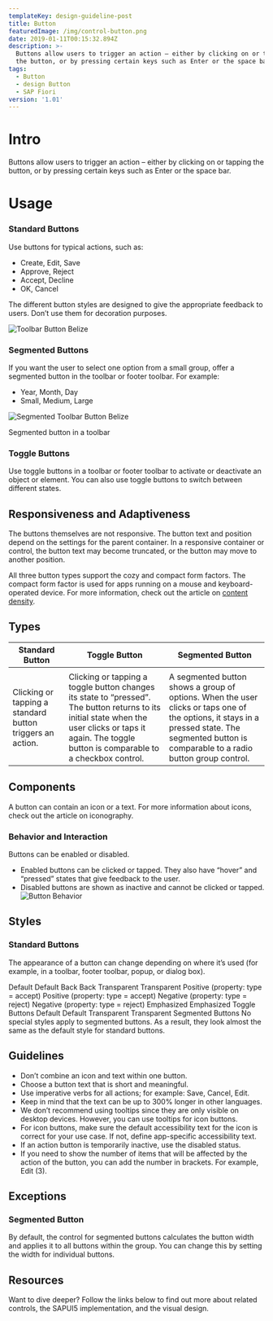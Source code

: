 ```yaml
---
templateKey: design-guideline-post
title: Button
featuredImage: /img/control-button.png
date: 2019-01-11T00:15:32.894Z
description: >-
  Buttons allow users to trigger an action – either by clicking on or tapping
  the button, or by pressing certain keys such as Enter or the space bar.   
tags:
  - Button
  - design Button
  - SAP Fiori
version: '1.01'
---
```


# Intro

Buttons allow users to trigger an action – either by clicking on or tapping the button, or by pressing certain keys such as Enter or the space bar. 

# Usage

### Standard Buttons

Use buttons for typical actions, such as:

- Create, Edit, Save
- Approve, Reject
- Accept, Decline
- OK, Cancel

The different button styles are designed to give the appropriate feedback to users. Don’t use them for decoration purposes.


![Toolbar Button Belize](/img/toolbarbuttons1-Belize.png "Toolbar Button Belize")



### Segmented Buttons
If you want the user to select one option from a small group, offer a segmented button in the toolbar or footer toolbar. For example:

- Year, Month, Day
- Small, Medium, Large


![Segmented Toolbar Button Belize](/img/SegmentedButton_Toolbar-Belize.png "Segmented Toolbar Button Belize")

Segmented button in a toolbar

### Toggle Buttons
Use toggle buttons in a toolbar or footer toolbar to activate or deactivate an object or element. You can also use toggle buttons to switch between different states.

## Responsiveness and Adaptiveness
The buttons themselves are not responsive. The button text and position depend on the settings for the parent container. In a responsive container or control, the button text may become truncated, or the button may move to another position.

All three button types support the cozy and compact form factors. The compact form factor is used for apps running on a mouse and keyboard-operated device. For more information, check out the article on [content density](https://experience.sap.com/fiori-design-web/cozy-compact/).


## Types
| Standard Button | Toggle Button | Segmented Button |
| -------- | ----------- |  ----------- |
|  |  | |
| Clicking or tapping a standard button triggers an action. | Clicking or tapping a toggle button changes its state to “pressed”. The button returns to its initial state when the user clicks or taps it again. The toggle button is comparable to a checkbox control. | A segmented button shows a group of options. When the user clicks or taps one of the options, it stays in a pressed state. The segmented button is comparable to a radio button group control. |




## Components
A button can contain an icon or a text. For more information about icons, check out the article on iconography.

### Behavior and Interaction
Buttons can be enabled or disabled.

 - Enabled buttons can be clicked or tapped. They also have “hover” and “pressed” states that give feedback to the user.
 - Disabled buttons are shown as inactive and cannot be clicked or tapped.
![Button Behavior](/img/Button_Behavior.png "Button Behavior")


## Styles
### Standard Buttons
The appearance of a button can change depending on where it’s used (for example, in a toolbar, footer toolbar, popup, or dialog box).

Default
Default
Back
Back
Transparent
Transparent
Positive (property: type = accept)
Positive (property: type = accept)
Negative (property: type = reject)
Negative (property: type = reject)
Emphasized
Emphasized
Toggle Buttons
Default
Default
Transparent
Transparent
Segmented Buttons
No special styles apply to segmented buttons. As a result, they look almost the same as the default style for standard buttons.

## Guidelines
- Don’t combine an icon and text within one button.
- Choose a button text that is short and meaningful.
- Use imperative verbs for all actions; for example: Save, Cancel, Edit.
- Keep in mind that the text can be up to 300% longer in other languages.
- We don’t recommend using tooltips since they are only visible on desktop devices. However, you can use tooltips for icon buttons.
- For icon buttons, make sure the default accessibility text for the icon is correct for your use case. If not, define app-specific accessibility text.
- If an action button is temporarily inactive, use the disabled status.
- If you need to show the number of items that will be affected by the action of the button, you can add the number in brackets. For example, Edit (3).

## Exceptions
### Segmented Button
By default, the control for segmented buttons calculates the button width and applies it to all buttons within the group. You can change this by setting the width for individual buttons.

## Resources
Want to dive deeper? Follow the links below to find out more about related controls, the SAPUI5 implementation, and the visual design.
